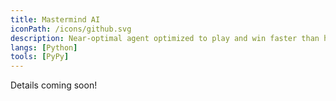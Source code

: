 ```yaml
---
title: Mastermind AI
iconPath: /icons/github.svg
description: Near-optimal agent optimized to play and win faster than humans. Currently working on abstracting this to a generic state-discovery agent for games like Guess Who and Clue.
langs: [Python]
tools: [PyPy]
---
```


Details coming soon!
